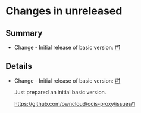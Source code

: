 # Changes in unreleased

## Summary

* Change - Initial release of basic version: [#1](https://github.com/owncloud/ocis-proxy/issues/1)

## Details

* Change - Initial release of basic version: [#1](https://github.com/owncloud/ocis-proxy/issues/1)

   Just prepared an initial basic version.

   https://github.com/owncloud/ocis-proxy/issues/1


